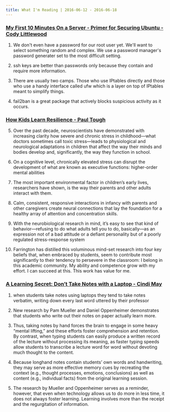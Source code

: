 ```yaml
---
title: What I'm Reading | 2016-06-12 - 2016-06-18
---
```


### [My First 10 Minutes On a Server - Primer for Securing Ubuntu - Cody Littlewood](http://www.codelitt.com/blog/my-first-10-minutes-on-a-server-primer-for-securing-ubuntu/)

1. We don't even have a password for our root user yet. We'll want to select
   something random and complex. We use a password manager's password generater
set to the most difficult setting.

2. ssh keys are better than passwords only because they contain and require
   more information.

3. There are usually two camps. Those who use IPtables directly and those who
   use a handy interface called ufw which is a layer on top of IPtables meant
to simplify things.

4. fail2ban is a great package that actively blocks suspicious activity as it
   occurs.

### [How Kids Learn Resilience - Paul Tough](http://www.theatlantic.com/magazine/archive/2016/06/how-kids-really-succeed/480744/)

5. Over the past decade, neuroscientists have demonstrated with increasing
   clarity how severe and chronic stress in childhood—what doctors sometimes
call toxic stress—leads to physiological and neurological adaptations in
children that affect the way their minds and bodies develop and, significantly,
the way they function in school.

6. On a cognitive level, chronically elevated stress can disrupt the
   development of what are known as executive functions: higher-order mental
abilities

7. The most important environmental factor in children’s early lives,
   researchers have shown, is the way their parents and other adults interact
with them.

8. Calm, consistent, responsive interactions in infancy with parents and other
   caregivers create neural connections that lay the foundation for a healthy
array of attention and concentration skills.

9. With the neurobiological research in mind, it’s easy to see that kind of
   behavior—refusing to do what adults tell you to do, basically—as an
expression not of a bad attitude or a defiant personality but of a poorly
regulated stress-response system

10. Farrington has distilled this voluminous mind-set research into four key
    beliefs that, when embraced by students, seem to contribute most
significantly to their tendency to persevere in the classroom: I belong in this
academic community. My ability and competence grow with my effort. I can
succeed at this. This work has value for me.

### [A Learning Secret: Don’t Take Notes with a Laptop - Cindi May](http://www.scientificamerican.com/article/a-learning-secret-don-t-take-notes-with-a-laptop/)

1. when students take notes using laptops they tend to take notes verbatim,
   writing down every last word uttered by their professor

2. New research by Pam Mueller and Daniel Oppenheimer demonstrates that
   students who write out their notes on paper actually learn more.

3. Thus, taking notes by hand forces the brain to engage in some heavy “mental
   lifting,” and these efforts foster comprehension and retention.  By
contrast, when typing students can easily produce a written record of the
lecture without processing its meaning, as faster typing speeds allow students
to transcribe a lecture word for word without devoting much thought to the
content.

4.  Because longhand notes contain students’ own words and handwriting, they
    may serve as more effective memory cues by recreating the context (e.g.,
thought processes, emotions, conclusions) as well as content (e.g., individual
facts) from the original learning session.

5. The research by Mueller and Oppenheimer serves as a reminder, however, that
   even when technology allows us to do more in less time, it does not always
foster learning.  Learning involves more than the receipt and the regurgitation
of information.

